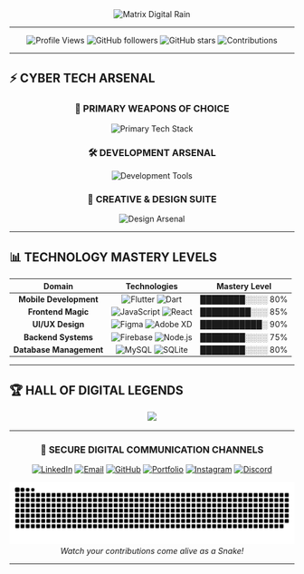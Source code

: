 <!-- Banner -->
<div align="center">
  <img src="https://user-images.githubusercontent.com/74038190/225813708-98b745f2-7d22-48cf-9150-083f1b00d6c9.gif" width="900" height="250" alt="Matrix Digital Rain"/>
</div>

---

<div align="center">

<!-- Badges -->

![Profile Views](https://komarev.com/ghpvc/?username=RANZEIN&style=for-the-badge&color=00ff41&labelColor=0d1117&label=CYBER+VISITORS)
![GitHub followers](https://img.shields.io/github/followers/RANZEIN?style=for-the-badge&color=00d4aa&labelColor=0d1117&logo=github)
![GitHub stars](https://img.shields.io/github/stars/RANZEIN?style=for-the-badge&color=0099ff&labelColor=0d1117&logo=github)
![Contributions](https://img.shields.io/badge/CONTRIBUTIONS-518-00ff41?style=for-the-badge&labelColor=0d1117)
<!-- ![Years Badge](https://badges.pufler.dev/years/RANZEIN?style=for-the-badge&color=ff6b6b&labelColor=0d1117) -->

</div>

---

## ⚡ CYBER TECH ARSENAL

<div align="center">

### 🚀 PRIMARY WEAPONS OF CHOICE
<img src="https://skillicons.dev/icons?i=dart,flutter,js,html,css,python,react,nodejs&theme=dark" alt="Primary Tech Stack"/>

### 🛠️ DEVELOPMENT ARSENAL  
<img src="https://skillicons.dev/icons?i=firebase,mysql,sqlite,git,github,vscode,androidstudio,figma&theme=dark" alt="Development Tools"/>

### 🎨 CREATIVE & DESIGN SUITE
<img src="https://skillicons.dev/icons?i=figma,photoshop,illustrator,xd,aftereffects,premiere&theme=dark" alt="Design Arsenal"/>

</div>

---

## 📊 TECHNOLOGY MASTERY LEVELS

<div align="center">

| **Domain** | **Technologies** | **Mastery Level** |
|:---:|:---:|:---:|
| **Mobile Development** | ![Flutter](https://img.shields.io/badge/Flutter-02569B?style=flat-square&logo=flutter&logoColor=white) ![Dart](https://img.shields.io/badge/Dart-0175C2?style=flat-square&logo=dart&logoColor=white) | ████████░░░░ 80% |
| **Frontend Magic** | ![JavaScript](https://img.shields.io/badge/JavaScript-F7DF1E?style=flat-square&logo=javascript&logoColor=black) ![React](https://img.shields.io/badge/React-20232A?style=flat-square&logo=react&logoColor=61DAFB) | █████████░░░ 85%  |
| **UI/UX Design** | ![Figma](https://img.shields.io/badge/Figma-F24E1E?style=flat-square&logo=figma&logoColor=white) ![Adobe XD](https://img.shields.io/badge/Adobe%20XD-470137?style=flat-square&logo=Adobe%20XD&logoColor=white) | ███████████░ 90% |
| **Backend Systems** | ![Firebase](https://img.shields.io/badge/Firebase-039BE5?style=flat-square&logo=Firebase&logoColor=white) ![Node.js](https://img.shields.io/badge/Node.js-43853D?style=flat-square&logo=node.js&logoColor=white) | ████████░░░░ 75% |
| **Database Management** | ![MySQL](https://img.shields.io/badge/MySQL-00000F?style=flat-square&logo=mysql&logoColor=white) ![SQLite](https://img.shields.io/badge/SQLite-07405E?style=flat-square&logo=sqlite&logoColor=white) | ████████░░░░ 80% |

</div>

---

## 🏆 HALL OF DIGITAL LEGENDS

<div align="center">
  <img src="https://github-profile-trophy.vercel.app/?username=RANZEIN&theme=tokyonight&no-frame=true&row=2&column=4&margin-w=15&margin-h=15&title=Stars,Followers,Commits,Repositories,MultipleLang,PullRequest,Issues,Reviews&no-bg=false"/>
</div>

---

<!-- ## 🌐 CONNECT TO THE CYBER NETWORK -->

<div align="center">

### 📡 SECURE DIGITAL COMMUNICATION CHANNELS

[![LinkedIn](https://img.shields.io/badge/LinkedIn-0077B5?style=for-the-badge&logo=linkedin&logoColor=white&labelColor=0d1117)](https://www.linkedin.com/in/muhammad-andhika-rahmani/)
[![Email](https://img.shields.io/badge/Email-D14836?style=for-the-badge&logo=gmail&logoColor=white&labelColor=0d1117)](mailto:ranzdhika@gmail.com)
[![GitHub](https://img.shields.io/badge/GitHub-100000?style=for-the-badge&logo=github&logoColor=white&labelColor=0d1117)](https://github.com/RANZEIN)
[![Portfolio](https://img.shields.io/badge/Portfolio-FF5722?style=for-the-badge&logo=todoist&logoColor=white&labelColor=0d1117)](https://ranzein.github.io)
[![Instagram](https://img.shields.io/badge/Instagram-E4405F?style=for-the-badge&logo=instagram&logoColor=white&labelColor=0d1117)](#)
[![Discord](https://img.shields.io/badge/Discord-7289DA?style=for-the-badge&logo=discord&logoColor=white&labelColor=0d1117)](#)

</div>


<div align="center">
  <img src="https://raw.githubusercontent.com/Platane/snk/output/github-contribution-grid-snake.svg" alt="snake gif" width="700"/>
  <br>
  <i>Watch your contributions come alive as a Snake!</i>
</div>

---

<!-- ## 📦 MY REPOSITORIES

- [php-soundboard-api-master](https://github.com/RANZEIN/php-soundboard-api-master) ![PHP](https://img.shields.io/badge/PHP-777BB4?style=flat-square&logo=php&logoColor=white)
  <br><sub>Soundboard API in PHP</sub>

- [flutter-nexus-score-app-dev](https://github.com/RANZEIN/flutter-nexus-score-app-dev) ![Dart](https://img.shields.io/badge/Dart-0175C2?style=flat-square&logo=dart&logoColor=white)
  <br><sub>Score app built with Flutter (Private)</sub>

- [laravel-dashboard-starter-template](https://github.com/RANZEIN/laravel-dashboard-starter-template) ![JavaScript](https://img.shields.io/badge/JavaScript-F7DF1E?style=flat-square&logo=javascript&logoColor=black)
  <br><sub>Starter template for Laravel dashboards</sub>

---

## 🏢 ORGANIZATIONS

<div align="center">
  <a href="https://github.com/attendify-apps">
    <img src="https://avatars.githubusercontent.com/u/168049964?s=200&v=4" width="80" alt="attendify-apps logo"/>
    <br>
    <b>attendify-apps</b>
  </a>
</div>

--- -->